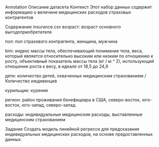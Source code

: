 Annotation
Описание датасета
Контекст
Этот набор данных содержит информацию о величине медицинских расходов страховых контрагентов

Содержание
insurance.csv
возраст: возраст основного выгодоприобретателя

пол: пол страхового контрагента, женщина, мужчина

bmi: индекс массы тела, обеспечивающий понимание тела, веса, который является относительно высоким
или низким по отношению к росту, объективный показатель массы тела (кг / м ^ 2),
использующий отношение роста к весу, в идеале от 18,5 до 24,9

дети: количество детей, охваченных медицинским страхованием / Количество иждивенцев

курильщик: курение

регион: район проживания бенефициара в США, северо-восток, юго-восток, юго-запад, северо-запад.

расходы: индивидуальные медицинские расходы, выставленные медицинским страхованием

Задание
Создать модель линейной регресси для предсказания индивидуальных медицинских расходов, на основе предоставленных данных.